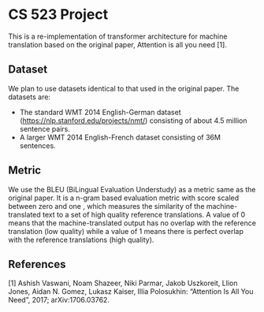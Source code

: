 # CS 523 Project
This is a re-implementation of transformer architecture for machine translation based on the original paper, Attention is all you need [1].

## Dataset
We plan to use datasets identical to that used in the original paper. The datasets are:

- The standard WMT 2014 English-German dataset (https://nlp.stanford.edu/projects/nmt/) consisting of about 4.5 million sentence pairs. 
- A larger WMT 2014 English-French dataset consisting of 36M sentences.


## Metric
We use the BLEU (BiLingual Evaluation Understudy) as a metric same as the original paper. It is a n-gram based evaluation metric with score scaled between zero and one , which measures the similarity of the machine-translated text to a set of high quality reference translations. A value of 0 means that the machine-translated output has no overlap with the reference translation (low quality) while a value of 1 means there is perfect overlap with the reference translations (high quality).

## References

[1] Ashish Vaswani, Noam Shazeer, Niki Parmar, Jakob Uszkoreit, Llion Jones, Aidan N. Gomez, Lukasz Kaiser, Illia Polosukhin: “Attention Is All You Need”, 2017; arXiv:1706.03762.
